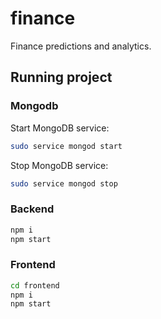 # finance

Finance predictions and analytics.

## Running project

### Mongodb

Start MongoDB service:

```bash
sudo service mongod start
```

Stop MongoDB service:

```bash
sudo service mongod stop
```

### Backend

```bash
npm i
npm start
```

### Frontend

```bash
cd frontend
npm i
npm start
```
